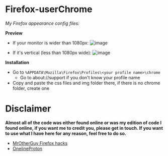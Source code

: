 # Firefox-userChrome
*My Firefox appearance config files:*

**Preview**
* If your monitor is wider than 1080px: 
![image](https://github.com/DNM1008/Firefox-userChrome/assets/54259825/3a3dbf9e-aa41-47f6-aec3-54b0e12d87fc)

* If it's vertical (less than 1080px wide): 
![image](https://github.com/DNM1008/Firefox-userChrome/assets/54259825/427aa074-2eb3-4928-9b3e-27d1fe33a8ca)


**Installation**
* Go to `%APPDATA\Mozilla\Firefox\Profiles\<your profile name>\chrome`
  * Go to about://support if you don't know your profile name
* Copy and paste the css files and img folder there, if there is no chrome folder, create one


# Disclaimer
**Almost all of the code was either found online or was my edition of code I found online, if you want me to credit you, please get in touch. If you want to use what I have here for any reason, feel free to do so.**
 * [MrOtherGuy Firefox hacks](https://github.com/MrOtherGuy/firefox-csshacks)
 * [OnelineProton](https://github.com/newmanls/OnelineProton)
